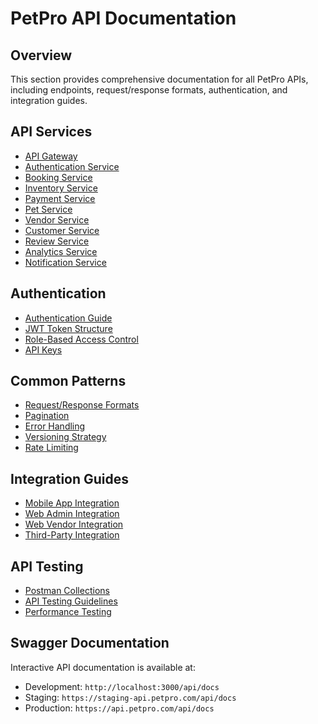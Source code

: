 # PetPro API Documentation

## Overview

This section provides comprehensive documentation for all PetPro APIs, including endpoints, request/response formats, authentication, and integration guides.

## API Services

- [API Gateway](./api-gateway.md)
- [Authentication Service](./auth-service-api.md)
- [Booking Service](./booking-service-api.md)
- [Inventory Service](./inventory-service-api.md)
- [Payment Service](./payment-service-api.md)
- [Pet Service](./pet-service-api.md)
- [Vendor Service](./vendor-service-api.md)
- [Customer Service](./customer-service-api.md)
- [Review Service](./review-service-api.md)
- [Analytics Service](./analytics-service-api.md)
- [Notification Service](./notification-service-api.md)

## Authentication

- [Authentication Guide](./authentication.md)
- [JWT Token Structure](./jwt-tokens.md)
- [Role-Based Access Control](./rbac.md)
- [API Keys](./api-keys.md)

## Common Patterns

- [Request/Response Formats](./request-response-formats.md)
- [Pagination](./pagination.md)
- [Error Handling](./error-handling.md)
- [Versioning Strategy](./versioning.md)
- [Rate Limiting](./rate-limiting.md)

## Integration Guides

- [Mobile App Integration](./mobile-integration.md)
- [Web Admin Integration](./web-admin-integration.md)
- [Web Vendor Integration](./web-vendor-integration.md)
- [Third-Party Integration](./third-party-integration.md)

## API Testing

- [Postman Collections](./postman-collections.md)
- [API Testing Guidelines](./api-testing.md)
- [Performance Testing](./performance-testing.md)

## Swagger Documentation

Interactive API documentation is available at:
- Development: `http://localhost:3000/api/docs`
- Staging: `https://staging-api.petpro.com/api/docs`
- Production: `https://api.petpro.com/api/docs`
